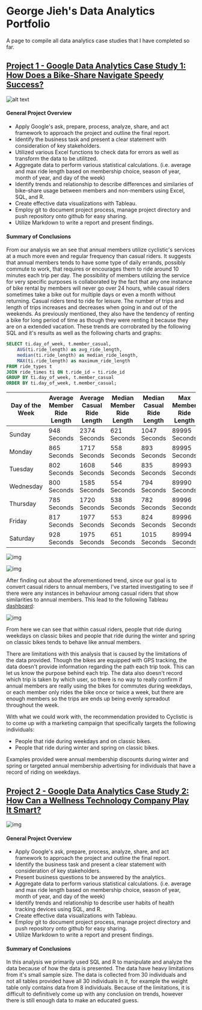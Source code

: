 # George Jieh's Data Analytics Portfolio
A page to compile all data analytics case studies that I have completed so far.

## [Project 1 - Google Data Analytics Case Study 1: How Does a Bike-Share Navigate Speedy Success?](https://github.com/georgejieh/bikeshare-analysis)
![alt text](https://i.imgur.com/trZS04H.png)

#### General Project Overview

* Apply Google's ask, prepare, process, analyze, share, and act framework to approach the project and outline the final report.
* Identify the business task and present a clear statement with consideration of key stakeholders.
* Utilized various Excel functions to check data for errors as well as transform the data to be utilitzed.
* Aggregate data to perform various statistical calculations. (i.e. average and max ride length based on membership choice, season of year, month of year, and day of the week)
* Identify trends and relationship to describe differences and similaries of bike-share usage between members and non-members using Excel, SQL, and R.
* Create effective data visualizations with Tableau.
* Employ git to document project process, manage project directory and push repository onto github for easy sharing.
* Utilize Markdown to write a report and present findings.

#### Summary of Conclusions

From our analysis we an see that annual members utilize cyclistic's services at a much more even and regular frequency than casual riders. It suggests that annual members tends to have some type of daily errands, possibly commute to work, that requires or encourages them to ride around 10 minutes each trip per day.  The possibility of members utilizing the service for very specific purposes is collaborated by the fact that any one instance of bike rental by members will never go over 24 hours, while casual riders sometimes take a bike out for multiple days or even a month without returning. Casual riders tend to ride for leisure. The number of trips and length of trips increases and decreases when going in and out of the weekends. As previously mentioned, they also have the tendency of renting a bike for long period of time as though they were renting it because they are on a extended vacation. These trends are corrobrated by the following SQL and it's results as well as the following charts and graphs:

```sql
SELECT ti.day_of_week, t.member_casual, 
	AVG(ti.ride_length) as avg_ride_length,
	median(ti.ride_length) as median_ride_length,
	MAX(ti.ride_length) as maximum_ride_length
FROM ride_types t
JOIN ride_times ti ON t.ride_id = ti.ride_id
GROUP BY ti.day_of_week, t.member_casual
ORDER BY ti.day_of_week, t.member_casual;
```

| Day of the Week | Average Member Ride Length | Average Casual Ride Length | Median Member Ride Length | Median Casual Ride Length | Max Member Ride Length | Max Casual Ride Length |
| --------------- | -------------------------- | -------------------------- | ------------------------- | ------------------------- | ---------------------- | ---------------------- |
| Sunday          | 948 Seconds                | 2374 Seconds               | 621 Seconds               | 1047 Seconds              | 89995 Seconds          | 2137331 Seonds         |
| Monday          | 865 Seconds                | 1717 Seconds               | 558 Seconds               | 893 Seconds               | 89995 Seconds          | 444809 Seconds         |
| Tuesday         | 802 Seconds                | 1608 Seconds               | 546 Seconds               | 835 Seconds               | 89993 Seconds          | 372832 Seconds         |
| Wednesday       | 800 Seconds                | 1585 Seconds               | 554 Seconds               | 794 Seconds               | 89990 Seconds          | 975130 Seconds         |
| Thursday        | 785 Seconds                | 1720 Seconds               | 538 Seconds               | 782 Seconds               | 89996 Seconds          | 2498731 Seconds        |
| Friday          | 817 Seconds                | 1977 Seconds               | 553 Seconds               | 824 Seconds               | 89996 Seconds          | 2866602 Seconds        |
| Saturday        | 928 Seconds                | 1975 Seconds               | 651 Seconds               | 1015 Seconds              | 89994 Seconds          | 412689 Seconds         |

![img](https://i.imgur.com/mgRo4Mu.png)

![img](https://i.imgur.com/Y4U3jHY.png)

After finding out about the aforementioned trend, since our goal is to convert casual riders to annual members, I've started investigating to see if there were any instances in behaviour among casual riders that show similarities to annual members. This lead to the following Tableau [dashboard](https://public.tableau.com/app/profile/george.jieh/viz/GoogleDataAnalyticsCase1ConsolidatedVisuals/Dashboard1):

![img](https://i.imgur.com/7TlIjsu.png)

From here we can see that within casual riders, people that ride during weekdays on classic bikes and people that ride during the winter and spring on classic bikes tends to behave like annual members. 

There are limitations with this analysis that is caused by the limitations of the data provided. Though the bikes are equipped with GPS tracking, the data doesn't provide information regarding the path each trip took. This can let us know the purpose behind each trip. The data also doesn't record which trip is taken by which user, so there is no way to really confirm if annual members are really using the bikes for commutes during weekdays, or each member only rides the bike once or twice a week, but there are enough members so the trips are ends up being evenly spreadout throughout the week. 

With what we could work with, the recommendation provided to Cyclistic is to come up with a marketing campaign that specifically targets the following individuals:

- People that ride during weekdays and on classic bikes.
- People that ride during winter and spring on classic bikes.

Examples provided were annual membership discounts during winter and spring or targeted annual membership advertising for individuals that have a record of riding on weekdays.

## [Project 2 - Google Data Analytics Case Study 2: How Can a Wellness Technology Company Play It Smart?](https://github.com/georgejieh/bellabeat-analysis)

![img](https://i.imgur.com/0Dtva0S.png)

#### General Project Overview

* Apply Google's ask, prepare, process, analyze, share, and act framework to approach the project and outline the final report.
* Identify the business task and present a clear statement with consideration of key stakeholders.
* Present business questions to be answered by the analytics.
* Aggregate data to perform various statistical calculations. (i.e. average and max ride length based on membership choice, season of year, month of year, and day of the week)
* Identify trends and relationship to describe user habits of health tracking devices using SQL, and R.
* Create effective data visualizations with Tableau.
* Employ git to document project process, manage project directory and push repository onto github for easy sharing.
* Utilize Markdown to write a report and present findings.

#### Summary of Conclusions

In this analysis we primarily used SQL and R to manipulate and analyze the data because of how the data is presented. The data have heavy limitations from it's small sample size. The data is collected from 30 individuals and not all tables provided have all 30 individuals in it, for example the weight table only contains data from 8 individuals. Because of the limitations, it is difficult to definitively come up with any conclusion on trends, however there is still enough data to make an educated guess. 

